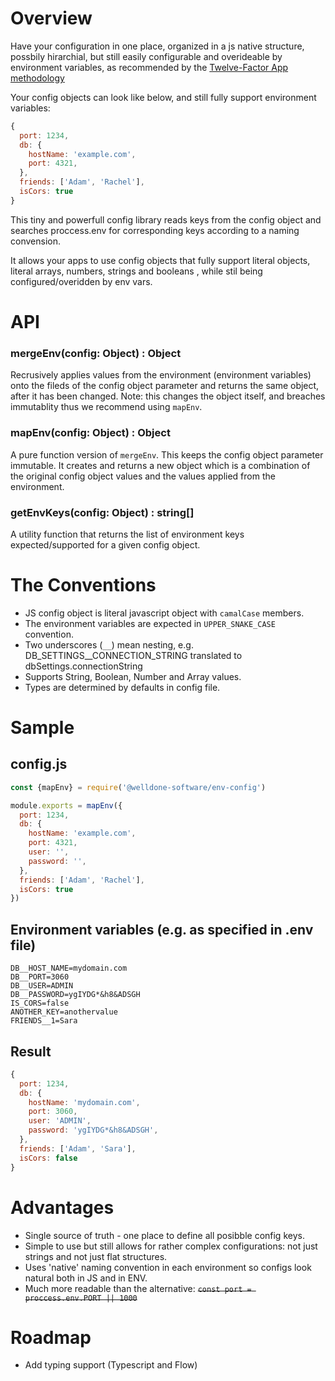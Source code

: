 # Overview
Have your configuration in one place, organized in a js native structure, possbily hirarchial, but still easily configurable and overideable by environment variables, as recommended by the [Twelve-Factor App methodology](https://en.wikipedia.org/wiki/Twelve-Factor_App_methodology)

Your config objects can look like below, and still fully support environment variables:
```js
{
  port: 1234,
  db: {
    hostName: 'example.com',
    port: 4321,
  },
  friends: ['Adam', 'Rachel'],
  isCors: true
}
```

This tiny and powerfull config library reads keys from the config object and searches proccess.env for corresponding keys according to a naming convension.

It allows your apps to use config objects that fully support literal objects, literal arrays, numbers, strings and booleans , while stil being configured/overidden by env vars.

# API

### mergeEnv(config: Object) : Object
Recrusively applies values from the environment (environment variables) onto the fileds of the config object parameter and returns the same object, after it has been changed. 
Note: this changes the object itself, and breaches immutablity thus we recommend using `mapEnv`.

### mapEnv(config: Object) : Object
A pure function version of `mergeEnv`. This keeps the config object parameter immutable. It creates and returns a new object which is a combination of the original config object values and the values applied from the environment.

### getEnvKeys(config: Object) : string[]
A utility function that returns the list of environment keys expected/supported for a given config object. 

# The Conventions

* JS config object is literal javascript object with `camalCase` members.
* The environment variables are expected in `UPPER_SNAKE_CASE` convention.
* Two underscores (`__`) mean nesting, e.g. DB_SETTINGS__CONNECTION_STRING translated to dbSettings.connectionString
* Supports String, Boolean, Number and Array values.
* Types are determined by defaults in config file.

# Sample

## config.js
```js
const {mapEnv} = require('@welldone-software/env-config')

module.exports = mapEnv({
  port: 1234,
  db: {
    hostName: 'example.com',
    port: 4321,
    user: '',
    password: '',
  },
  friends: ['Adam', 'Rachel'],
  isCors: true
})
```

## Environment variables (e.g. as specified in .env file)
```
DB__HOST_NAME=mydomain.com
DB__PORT=3060
DB__USER=ADMIN
DB__PASSWORD=ygIYDG*&h8&ADSGH
IS_CORS=false
ANOTHER_KEY=anothervalue
FRIENDS__1=Sara
```

## Result
```js
{
  port: 1234,
  db: {
    hostName: 'mydomain.com',
    port: 3060,
    user: 'ADMIN',
    password: 'ygIYDG*&h8&ADSGH',
  },
  friends: ['Adam', 'Sara'],
  isCors: false
}
```

# Advantages

* Single source of truth - one place to define all posibble config keys.
* Simple to use but still allows for rather complex configurations: not just strings and not just flat structures.
* Uses 'native' naming convention in each environment so configs look natural both in JS and in ENV. 
* Much more readable than the alternative: <s>`const port = proccess.env.PORT || 1000`</s>


# Roadmap
* Add typing support (Typescript and Flow)
